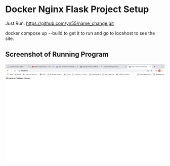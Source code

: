 # Docker Nginx Flask Project Setup

Just Run: https://github.com/yn55/name_change.git

docker compose up --build to get it to run and go to locahost to see the site.

## Screenshot of Running Program

![Running Program](screenshots/Firstwebpage.png)
